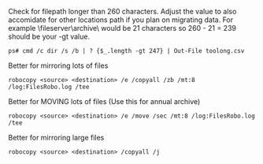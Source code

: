 Check for filepath longer than 260 characters.  Adjust the value to also accomidate for other locations path if you plan on migrating data.  For example \\fileserver\archive\ would be 21 characters so 260 - 21 = 239 should be your -gt value.

    ps# cmd /c dir /s /b | ? {$_.length -gt 247} | Out-File toolong.csv

Better for mirroring lots of files

    robocopy <source> <destination> /e /copyall /zb /mt:8 /log:FilesRobo.log /tee
    
Better for MOVING lots of files (Use this for annual archive)

    robocopy <source> <destination> /e /move /sec /mt:8 /log:FilesRobo.log /tee

Better for mirroring large files

    robocopy <source> <destination> /copyall /j

